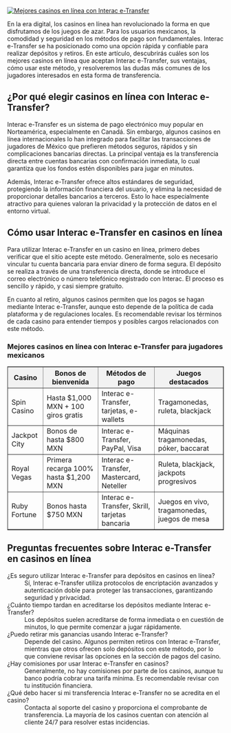 [![Mejores casinos en línea con Interac e-Transfer](https://123-caf.pages.dev/gitsignup.png)](https://vrmoo.ru/Bt82HjjY)

<p>En la era digital, los casinos en línea han revolucionado la forma en que disfrutamos de los juegos de azar. Para los usuarios mexicanos, la comodidad y seguridad en los métodos de pago son fundamentales. Interac e-Transfer se ha posicionado como una opción rápida y confiable para realizar depósitos y retiros. En este artículo, descubrirás cuáles son los mejores casinos en línea que aceptan Interac e-Transfer, sus ventajas, cómo usar este método, y resolveremos las dudas más comunes de los jugadores interesados en esta forma de transferencia.</p>  <h2>¿Por qué elegir casinos en línea con Interac e-Transfer?</h2> <p>Interac e-Transfer es un sistema de pago electrónico muy popular en Norteamérica, especialmente en Canadá. Sin embargo, algunos casinos en línea internacionales lo han integrado para facilitar las transacciones de jugadores de México que prefieren métodos seguros, rápidos y sin complicaciones bancarias directas. La principal ventaja es la transferencia directa entre cuentas bancarias con confirmación inmediata, lo cual garantiza que los fondos estén disponibles para jugar en minutos.</p> <p>Además, Interac e-Transfer ofrece altos estándares de seguridad, protegiendo la información financiera del usuario, y elimina la necesidad de proporcionar detalles bancarios a terceros. Esto lo hace especialmente atractivo para quienes valoran la privacidad y la protección de datos en el entorno virtual.</p>  <h2>Cómo usar Interac e-Transfer en casinos en línea</h2> <p>Para utilizar Interac e-Transfer en un casino en línea, primero debes verificar que el sitio acepte este método. Generalmente, solo es necesario vincular tu cuenta bancaria para enviar dinero de forma segura. El depósito se realiza a través de una transferencia directa, donde se introduce el correo electrónico o número telefónico registrado con Interac. El proceso es sencillo y rápido, y casi siempre gratuito.</p> <p>En cuanto al retiro, algunos casinos permiten que los pagos se hagan mediante Interac e-Transfer, aunque esto depende de la política de cada plataforma y de regulaciones locales. Es recomendable revisar los términos de cada casino para entender tiempos y posibles cargos relacionados con este método.</p>  <h3>Mejores casinos en línea con Interac e-Transfer para jugadores mexicanos</h3> <table border="1" cellpadding="8" cellspacing="0" style="border-collapse: collapse; width: 100%;">   <thead>     <tr style="background-color: #f2f2f2;">       <th>Casino</th>       <th>Bonos de bienvenida</th>       <th>Métodos de pago</th>       <th>Juegos destacados</th>     </tr>   </thead>   <tbody>     <tr>       <td>Spin Casino</td>       <td>Hasta $1,000 MXN + 100 giros gratis</td>       <td>Interac e-Transfer, tarjetas, e-wallets</td>       <td>Tragamonedas, ruleta, blackjack</td>     </tr>     <tr>       <td>Jackpot City</td>       <td>Bonos de hasta $800 MXN</td>       <td>Interac e-Transfer, PayPal, Visa</td>       <td>Máquinas tragamonedas, póker, baccarat</td>     </tr>     <tr>       <td>Royal Vegas</td>       <td>Primera recarga 100% hasta $1,200 MXN</td>       <td>Interac e-Transfer, Mastercard, Neteller</td>       <td>Ruleta, blackjack, jackpots progresivos</td>     </tr>     <tr>       <td>Ruby Fortune</td>       <td>Bonos hasta $750 MXN</td>       <td>Interac e-Transfer, Skrill, tarjetas bancaria</td>       <td>Juegos en vivo, tragamonedas, juegos de mesa</td>     </tr>   </tbody> </table>  <h2>Preguntas frecuentes sobre Interac e-Transfer en casinos en línea</h2> <dl>   <dt>¿Es seguro utilizar Interac e-Transfer para depósitos en casinos en línea?</dt>   <dd>Sí, Interac e-Transfer utiliza protocolos de encriptación avanzados y autenticación doble para proteger las transacciones, garantizando seguridad y privacidad.</dd>    <dt>¿Cuánto tiempo tardan en acreditarse los depósitos mediante Interac e-Transfer?</dt>   <dd>Los depósitos suelen acreditarse de forma inmediata o en cuestión de minutos, lo que permite comenzar a jugar rápidamente.</dd>    <dt>¿Puedo retirar mis ganancias usando Interac e-Transfer?</dt>   <dd>Depende del casino. Algunos permiten retiros con Interac e-Transfer, mientras que otros ofrecen solo depósitos con este método, por lo que conviene revisar las opciones en la sección de pagos del casino.</dd>    <dt>¿Hay comisiones por usar Interac e-Transfer en casinos?</dt>   <dd>Generalmente, no hay comisiones por parte de los casinos, aunque tu banco podría cobrar una tarifa mínima. Es recomendable revisar con tu institución financiera.</dd>    <dt>¿Qué debo hacer si mi transferencia Interac e-Transfer no se acredita en el casino?</dt>   <dd>Contacta al soporte del casino y proporciona el comprobante de transferencia. La mayoría de los casinos cuentan con atención al cliente 24/7 para resolver estas incidencias.</dd> </dl>